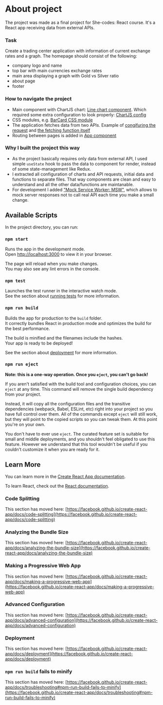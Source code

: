 # About project

The project was made as a final project for She-codes: React course. It's a React app receiving data from external APIs.

### Task

Create a trading center application with information of current exchange rates and a graph. The homepage should consist of the following:
- company logo and name
- top bar with main currencies exchange rates
- main area displaying a graph with Gold vs Silver ratio
- about page
- footer

### How to navigate the project

- Main component with ChartJS chart: [Line chart component](./src/components/LineChart.js). Which required some extra configuration to look properly: [ChartJS config](./src/services/chartJS/config.js)
- CSS modules, e.g. [BarCard CSS module](./src/styles/BarCard.module.css)
- The application fetches data from two APIs. Example of [congifuring the request](./src/services/api/currencyAPI/config.js) and [the fetching function itself](./src/services/api/currencyAPI/fetch.js)
- Routing between pages is added in [App component](./src/App.js)

### Why I built the project this way

- As the project basically requires only data from external API, I used simple `useState` hook to pass the data to component for render, instead of some state-management like Redux.
- I extracted all configuration of charts and API requests, initial data and functions to separate files. That way components are clean and easy to understand and all the other data/functions are maintanable.
- For development I added ["Mock Service Worker: MSW"](https://mswjs.io/), which allows to mock server responses not to call real API each time you make a small change.

## Available Scripts

In the project directory, you can run:

### `npm start`

Runs the app in the development mode.\
Open [http://localhost:3000](http://localhost:3000) to view it in your browser.

The page will reload when you make changes.\
You may also see any lint errors in the console.

### `npm test`

Launches the test runner in the interactive watch mode.\
See the section about [running tests](https://facebook.github.io/create-react-app/docs/running-tests) for more information.

### `npm run build`

Builds the app for production to the `build` folder.\
It correctly bundles React in production mode and optimizes the build for the best performance.

The build is minified and the filenames include the hashes.\
Your app is ready to be deployed!

See the section about [deployment](https://facebook.github.io/create-react-app/docs/deployment) for more information.

### `npm run eject`

**Note: this is a one-way operation. Once you `eject`, you can't go back!**

If you aren't satisfied with the build tool and configuration choices, you can `eject` at any time. This command will remove the single build dependency from your project.

Instead, it will copy all the configuration files and the transitive dependencies (webpack, Babel, ESLint, etc) right into your project so you have full control over them. All of the commands except `eject` will still work, but they will point to the copied scripts so you can tweak them. At this point you're on your own.

You don't have to ever use `eject`. The curated feature set is suitable for small and middle deployments, and you shouldn't feel obligated to use this feature. However we understand that this tool wouldn't be useful if you couldn't customize it when you are ready for it.

## Learn More

You can learn more in the [Create React App documentation](https://facebook.github.io/create-react-app/docs/getting-started).

To learn React, check out the [React documentation](https://reactjs.org/).

### Code Splitting

This section has moved here: [https://facebook.github.io/create-react-app/docs/code-splitting](https://facebook.github.io/create-react-app/docs/code-splitting)

### Analyzing the Bundle Size

This section has moved here: [https://facebook.github.io/create-react-app/docs/analyzing-the-bundle-size](https://facebook.github.io/create-react-app/docs/analyzing-the-bundle-size)

### Making a Progressive Web App

This section has moved here: [https://facebook.github.io/create-react-app/docs/making-a-progressive-web-app](https://facebook.github.io/create-react-app/docs/making-a-progressive-web-app)

### Advanced Configuration

This section has moved here: [https://facebook.github.io/create-react-app/docs/advanced-configuration](https://facebook.github.io/create-react-app/docs/advanced-configuration)

### Deployment

This section has moved here: [https://facebook.github.io/create-react-app/docs/deployment](https://facebook.github.io/create-react-app/docs/deployment)

### `npm run build` fails to minify

This section has moved here: [https://facebook.github.io/create-react-app/docs/troubleshooting#npm-run-build-fails-to-minify](https://facebook.github.io/create-react-app/docs/troubleshooting#npm-run-build-fails-to-minify)
